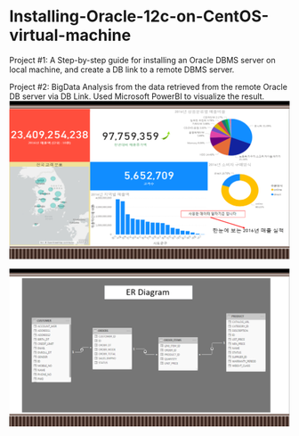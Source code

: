 # Installing-Oracle-12c-on-CentOS-virtual-machine
Project #1: A Step-by-step guide for installing an Oracle DBMS server on local machine, and create a DB link to a remote DBMS server.


Project #2: BigData Analysis from the data retrieved from the remote Oracle DB server via DB Link. Used Microsoft PowerBI to visualize the result.
![alt text](https://github.com/dabitk/Installing-Oracle-12c-on-CentOS-virtual-machine/blob/master/DataAnalyze.PNG "DateAnalyze")

![alt text](https://github.com/dabitk/Installing-Oracle-12c-on-CentOS-virtual-machine/blob/master/ERD.PNG "ERD")
